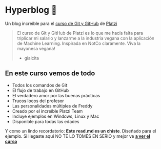 # Hyperblog 💚

Un blog increíble para el [curso de Git y GitHub](https://platzi.com/cursos/git-github/ "curso de Git y GitHub") de [Platzi](https://platzi.com/ "Platzi")
> El curso de Git y GitHub de Platzi es lo que me hacía falta para triplicar mi salario y lanzarme a la industria vegana con la aplicación de Machine Learning. Inspirada en NotCo claramente. Viva la mayonesa vegana!
> - gialcita

## En este curso vemos de todo
* Todos los comandos de Git
* El flujo de trabajo en GitHub
* El verdadero amor por las buenas prácticas
* Trucos locos del profesor
* Las personalidades múltiples de Freddy
* Creado por el increíble Platzi Team
* Incluye ejemplos en Windows, Linux y Mac
* Disponible para todas las edades

Y como un lindo recordatorio: **Este read.md es un chiste**. Diseñado para el ejemplo. Si llegaste aquí NO TE LO TOMES EN SERIO y mejor ve [**a ver el curso**](https://platzi.com/cursos/git-github/ "a ver el curso")